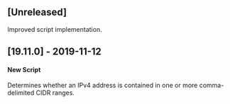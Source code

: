 ## [Unreleased]
Improved script implementation.

## [19.11.0] - 2019-11-12
#### New Script
Determines whether an IPv4 address is contained in one or more comma-delimited CIDR ranges.
